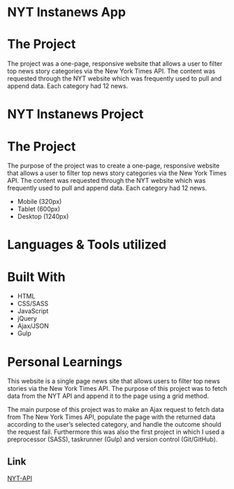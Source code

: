# NYT Instanews App

# The Project
The project was a one-page, responsive website that allows a user to filter top news story categories via the New York Times API. The content was requested through the NYT website which was frequently used to pull and append data. Each category had 12 news.
# NYT Instanews Project


# The Project

The purpose of the project was to create a one-page, responsive website that allows a user to filter top news story categories via the New York Times API. The content was requested through the NYT website which was frequently used to pull and append data. Each category had 12 news.

* Mobile (320px)
* Tablet (600px)
* Desktop (1240px)

# Languages & Tools utilized


# Built With
* HTML
* CSS/SASS
* JavaScript
* jQuery
* Ajax/JSON
* Gulp


# Personal Learnings

This website is a single page news site that allows users to filter top news stories via the New York Times API. The purpose of this project was to fetch data from the NYT API and append it to the page using a grid method. 

The main purpose of this project was to make an Ajax request to fetch data from The New York Times API, populate the page with the returned data according to the user’s selected category, and handle the outcome should the request fail. Furthermore this was also the first project in which I used a preprocessor (SASS), taskrunner (Gulp) and  version control (Git/GitHub).

## Link
[NYT-API]()
